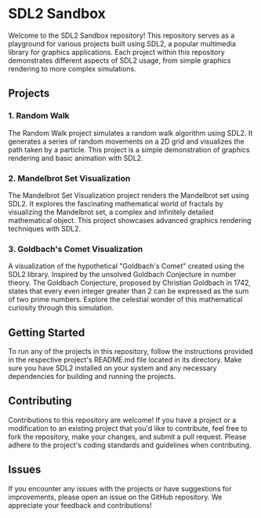 # SDL2 Sandbox

Welcome to the SDL2 Sandbox repository! This repository serves as a playground for various projects built using SDL2, a popular multimedia library for graphics applications. Each project within this repository demonstrates different aspects of SDL2 usage, from simple graphics rendering to more complex simulations.

## Projects

### 1. Random Walk

The Random Walk project simulates a random walk algorithm using SDL2. It generates a series of random movements on a 2D grid and visualizes the path taken by a particle. This project is a simple demonstration of graphics rendering and basic animation with SDL2.

### 2. Mandelbrot Set Visualization

The Mandelbrot Set Visualization project renders the Mandelbrot set using SDL2. It explores the fascinating mathematical world of fractals by visualizing the Mandelbrot set, a complex and infinitely detailed mathematical object. This project showcases advanced graphics rendering techniques with SDL2.

### 3. Goldbach's Comet Visualization

A visualization of the hypothetical "Goldbach's Comet" created using the SDL2 library. Inspired by the unsolved Goldbach Conjecture in number theory.
The Goldbach Conjecture, proposed by Christian Goldbach in 1742, states that every even integer greater than 2 can be expressed as the sum of two prime numbers.
Explore the celestial wonder of this mathematical curiosity through this simulation.

## Getting Started

To run any of the projects in this repository, follow the instructions provided in the respective project's README.md file located in its directory. Make sure you have SDL2 installed on your system and any necessary dependencies for building and running the projects.

## Contributing

Contributions to this repository are welcome! If you have a project or a modification to an existing project that you'd like to contribute, feel free to fork the repository, make your changes, and submit a pull request. Please adhere to the project's coding standards and guidelines when contributing.

## Issues

If you encounter any issues with the projects or have suggestions for improvements, please open an issue on the GitHub repository. We appreciate your feedback and contributions!

